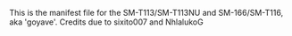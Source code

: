 This is the manifest file for the SM-T113/SM-T113NU and SM-166/SM-T116, aka 'goyave'.
Credits due to sixito007 and NhlalukoG
